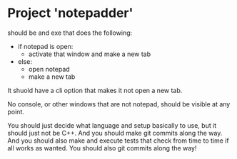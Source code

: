# Project 'notepadder'

should be and exe that does the following:

- if notepad is open:
    - activate that window and make a new tab
- else:
    - open notepad
    - make a new tab

It shuold have a cli option that makes it not open a new tab.

No console, or other windows that are not notepad, should be visible at any point.

You should just decide what language and setup basically to use, but it should just not be C++. And you should make git commits along the way.
And you should also make and execute tests that check from time to time if all works as wanted.
You should also git commits along the way!
